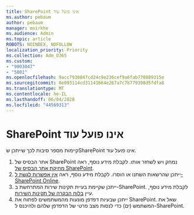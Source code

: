 ```yaml
---
title: SharePoint אינו פועל עוד
ms.author: pebaum
author: pebaum
manager: mnirkhe
ms.audience: Admin
ms.topic: article
ROBOTS: NOINDEX, NOFOLLOW
localization_priority: Priority
ms.collection: Adm_O365
ms.custom:
- "9003047"
- "5801"
ms.openlocfilehash: 9acc7930847cd24c9e236cef9a6fab770889315e
ms.sourcegitcommit: 8e093114cd31141664e267a7c7b779398d5fdfa8
ms.translationtype: MT
ms.contentlocale: he-IL
ms.lasthandoff: 06/04/2020
ms.locfileid: "44569313"
---
```

# <a name="sharepoint-is-no-longer-working"></a>SharePoint אינו פועל עוד

קיימות מספר סיבות לכך שייתכן שSharePoint אינו פועל עוד.

1. אתר הבסיס של SharePoint נמחק ויש לשחזר אותו. לקבלת מידע נוסף, ראה [מחיקת אתר הבסיס של SharePoint](https://docs.microsoft.com/sharepoint/troubleshoot/sites/url-that-resides-under-root-site-collection-is-broken).
2. ייתכן שהרשאות השתנו או הוסרו. לקבלת מידע נוסף, ראה [אין אפשרות לגשת ל-SharePoint Online](https://docs.microsoft.com/sharepoint/troubleshoot/sharing-and-permissions/sharepoint-online-inaccessible).
3. ייתכן שקיימת בעיית תקינות שירות המתרחשת ב-SharePoint. לקבלת מידע נוסף, עיין [בלוח הבקרה של תקינות השירות](https://admin.microsoft.com/AdminPortal/Home#/servicehealth).
4. ייתכן שבעיות דפדפן מונעות מהמשתמשים לפתוח את SharePoint. שאל את המשתמש (ים) כדי לנסות מצב פרטי של הדפדפן שלהם ולהיכנס ל-SharePoint.
